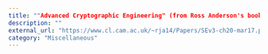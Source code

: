 ```yaml
---
title: ""Advanced Cryptographic Engineering" (from Ross Anderson's book)"
description: ""
external_url: "https://www.cl.cam.ac.uk/~rja14/Papers/SEv3-ch20-mar17.pdf"
category: "Miscellaneous"
---
```

